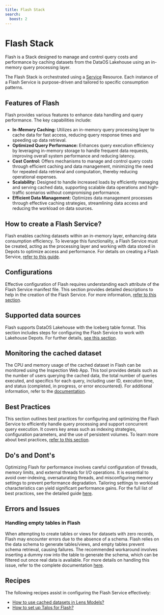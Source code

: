 ```yaml
---
title: Flash Stack
search:
  boost: 2
---
```


# Flash Stack

Flash is a Stack designed to manage and control query costs and performance by caching datasets from the DataOS Lakehouse using an in-memory query processing layer.

The Flash Stack is orchestrated using a [Service](/resources/service/) Resource. Each instance of a Flash Service is purpose-driven and tailored to specific consumption patterns.

## Features of Flash

Flash provides various features to enhance data handling and query performance. The key capabilities include:

- **In-Memory Caching:** Utilizes an in-memory query processing layer to cache data for fast access, reducing query response times and speeding up data retrieval.
- **Optimized Query Performance:** Enhances query execution efficiency by leveraging in-memory storage to handle frequent data requests, improving overall system performance and reducing latency.
- **Cost Control:** Offers mechanisms to manage and control query costs through efficient caching and data management, minimizing the need for repeated data retrieval and computation, thereby reducing operational expenses.
- **Scalability:** Designed to handle increased loads by efficiently managing and serving cached data, supporting scalable data operations and high-traffic scenarios without compromising performance.
- **Efficient Data Management:** Optimizes data management processes through effective caching strategies, streamlining data access and reducing the workload on data sources.

## How to create a Flash Service?

Flash enables caching datasets within an in-memory layer, enhancing data consumption efficiency. To leverage this functionality, a Flash Service must be created, acting as the processing layer and working with data stored in Depots to optimize access and performance. For details on creating a Flash Service, [refer to this guide](/resources/stacks/flash/flash_service/).

## Configurations

Effective configuration of Flash requires understanding each attribute of the Flash Service manifest file. This section provides detailed descriptions to help in the creation of the Flash Service. For more information, [refer to this section](/resources/stacks/flash/configurations/).

## Supported data sources

Flash supports DataOS Lakehouse with the Iceberg table format. This section includes steps for configuring the Flash Service to work with Lakehouse Depots. For further details, [see this section](/resources/stacks/flash/data_sources/).

## Monitoring the cached dataset

The CPU and memory usage of the cached dataset in Flash can be monitored using the Inspection Web App. This tool provides details such as the number of users querying the cached data, the total number of queries executed, and specifics for each query, including user ID, execution time, and status (completed, in progress, or error encountered). For additional information, refer to the [documentation](/resources/stacks/flash/recipes/monitor/).

## Best Practices

This section outlines best practices for configuring and optimizing the Flash Service to efficiently handle query processing and support concurrent query execution. It covers key areas such as indexing strategies, configuration parameters, and the use of persistent volumes. To learn more about best practices, [refer to this section](/resources/stacks/flash/best_practices/).

## Do's and Dont's

Optimizing Flash for performance involves careful configuration of threads, memory limits, and external threads for I/O operations. It is essential to avoid over-indexing, oversaturating threads, and misconfiguring memory settings to prevent performance degradation. Tailoring settings to workload characteristics can yield significant performance gains. For the full list of best practices, see the detailed guide [here](/resources/stacks/flash/dos_and_donts/).

## Errors and Issues

### **Handling empty tables in Flash**

When attempting to create tables or views for datasets with zero records, Flash may encounter errors due to the absence of a schema. Flash relies on the data schema to generate tables/views, and empty tables prevent schema retrieval, causing failures. The recommended workaround involves inserting a dummy row into the table to generate the schema, which can be filtered out once real data is available. For more details on handling this issue, refer to the complete documentation [here](/resources/stacks/flash/handling_empty_tables/).


## Recipes

The following recipes assist in configuring the Flash Service effectively:

- [How to use cached datasets in Lens Models?](/resources/stacks/flash/recipes/lens/)
- [How to set up Talos for Flash?](/resources/stacks/flash/recipes/talos/)

